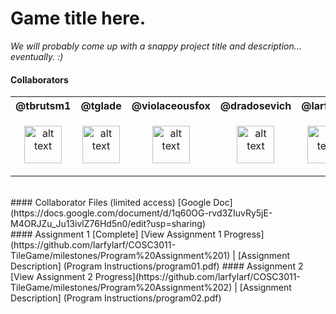 # Game title here.
_We will probably come up with a snappy project title and description... eventually. :)_
<br>
#### Collaborators
<table>
  <tr>
    <th>@tbrutsm1</th>
    <th>@tglade</th>
    <th>@violaceousfox</th>
    <th>@dradosevich</th>
    <th>@larfylarf</th>
  </tr>
  <tr>
    <td><p align="center"><a href="https://github.com/tbrutsm1"><img src="https://avatars.githubusercontent.com/tbrutsm1" alt="alt text" width="60" height="60"></a></p></td>
    <td><p align="center"><a href="https://github.com/tglade"><img src="https://avatars.githubusercontent.com/tglade" alt="alt text" width="60" height="60"></a></p></td>
    <td><p align="center"><a href="https://github.com/violaceousfox"><img src="https://avatars.githubusercontent.com/violaceousfox" alt="alt text" width="60" height="60"></a></p></td>
    <td><p align="center"><a href="https://github.com/dradosevich"><img src="https://avatars.githubusercontent.com/dradosevich" alt="alt text" width="60" height="60"></a></p></td>
    <td><p align="center"><a href="https://github.com/larfylarf"><img src="https://avatars.githubusercontent.com/larfylarf" alt="alt text" width="60" height="60"></a></p></td>
  </tr>
</table>
<br>
#### Collaborator Files (limited access)
[Google Doc] (https://docs.google.com/document/d/1q60OG-rvd3ZIuvRy5jE-M4ORJZu_Ju13ivlZ76Hd5n0/edit?usp=sharing)
<br>
#### Assignment 1 [Complete]
[View Assignment 1 Progress](https://github.com/larfylarf/COSC3011-TileGame/milestones/Program%20Assignment%201) | [Assignment Description] (Program Instructions/program01.pdf)
#### Assignment 2
[View Assignment 2 Progress](https://github.com/larfylarf/COSC3011-TileGame/milestones/Program%20Assignment%202) | [Assignment Description] (Program Instructions/program02.pdf)